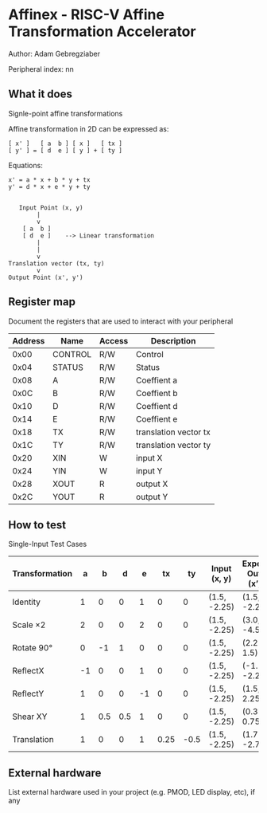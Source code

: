 <!---

This file is used to generate your project datasheet. Please fill in the information below and delete any unused
sections.

The peripheral index is the number TinyQV will use to select your peripheral.  You will pick a free
slot when raising the pull request against the main TinyQV repository, and can fill this in then.  You
also need to set this value as the PERIPHERAL_NUM in your test script.

You can also include images in this folder and reference them in the markdown. Each image must be less than
512 kb in size, and the combined size of all images must be less than 1 MB.
-->

# Affinex - RISC-V Affine Transformation Accelerator

Author: Adam Gebregziaber

Peripheral index: nn

## What it does

Signle-point affine transformations 

Affine transformation in 2D can be expressed as:

    [ x' ]   [ a  b ] [ x ]   [ tx ]
    [ y' ] = [ d  e ] [ y ] + [ ty ]

Equations:

    x' = a * x + b * y + tx
    y' = d * x + e * y + ty


       Input Point (x, y)
            |
            v
        [ a  b ]
        [ d  e ]    --> Linear transformation
            |
            |
            v
    Translation vector (tx, ty)
            v
    Output Point (x', y')



## Register map

Document the registers that are used to interact with your peripheral

| Address | Name       | Access | Description           |
|---------|------------|--------|-----------------------|
| 0x00    | CONTROL    | R/W    | Control               |
| 0x04    | STATUS     | R/W    | Status                |
| 0x08    | A          | R/W    | Coeffient a           |
| 0x0C    | B          | R/W    | Coeffient b           |
| 0x10    | D          | R/W    | Coeffient d           |
| 0x14    | E          | R/W    | Coeffient e           |
| 0x18    | TX         | R/W    | translation vector tx |
| 0x1C    | TY         | R/W    | translation vector ty |
| 0x20    | XIN        | W      | input X               |
| 0x24    | YIN        | W      | input Y               |
| 0x28    | XOUT       | R      | output X              |
| 0x2C    | YOUT       | R      | output Y              |

## How to test

Single-Input Test Cases

| Transformation | a  | b   | d   | e  | tx   | ty   | Input (x, y) | Expected Output (x’, y’) |
| -------------- | -- | --- | --- | -- | ---- | ---- | ------------ | ------------------------ |
| Identity       | 1  | 0   | 0   | 1  | 0    | 0    | (1.5, -2.25) | (1.5, -2.25)             |
| Scale ×2       | 2  | 0   | 0   | 2  | 0    | 0    | (1.5, -2.25) | (3.0, -4.5)              |
| Rotate 90°     | 0  | -1  | 1   | 0  | 0    | 0    | (1.5, -2.25) | (2.25, 1.5)              |
| ReflectX       | -1 | 0   | 0   | 1  | 0    | 0    | (1.5, -2.25) | (-1.5, -2.25)            |
| ReflectY       | 1  | 0   | 0   | -1 | 0    | 0    | (1.5, -2.25) | (1.5, 2.25)              |
| Shear XY       | 1  | 0.5 | 0.5 | 1  | 0    | 0    | (1.5, -2.25) | (0.375, 0.75)            |
| Translation    | 1  | 0   | 0   | 1  | 0.25 | -0.5 | (1.5, -2.25) | (1.75, -2.75)            |


## External hardware

List external hardware used in your project (e.g. PMOD, LED display, etc), if any
